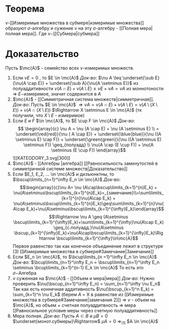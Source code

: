 # Теорема
$\nu$-[[Измеримые множества в субмере|измеримые множества]] образуют $\sigma$-алгебру и сужение $\nu$ на эту $\sigma$-алгебру - [[Полная мера|полная мера]]. Где $\nu-$[[Субмера|субмера]]
# Доказательство
Пусть $\mc{A}$ - семейство всех $\nu$-измеримых множеств.
1. Если $\nu E = 0$ , то $E \in \mc{A}$
   *Док-во*: $\nu A \leq \underset{\sub E}{\nu(A \cap E)} + \underset{\sub A}{\nu(A \setminus E)}$ из полуаддитивности 
   $\nu(A \cap E) + \nu(A \setminus E) \leq \nu E  + \nu A = \nu A$ из моннотоности $\Rightarrow$ $E-$измеримое, значит содержится в $A$
2. $\mc{A}$ - [[Симметричная система множеств|симметричная]].   
   *Док-во*: Пусть $E \in \mc{A}$ $\Rightarrow \nu A = \nu (A \cap E) + \nu (A \setminus E) =  \nu(A \setminus (X \setminus E)) + \nu(A \cap (X \setminus E))$ $\Rightarrow X \setminus E \in \mc{A}$ (тк получили, что $X\setminus E$ - измеримое)
3. Если $E$ и $F$ $\in \mc{A}$, то $E \cup F \in \mc{A}$
   *Док-во*: $$ \begin{array}{c} 
   \nu A = \nu (A \cap E) + \nu (A \setminus E) \\ = \underset{\red{red}}{\nu ( A \cap E)} + \underset{\blue{blue}}{\nu ((A \setminus E) \cap F)} + \underset{\green{green}}{\nu ((A \setminus E) \setminus F)} \geq_{полуадд} \\
   \nu(A \cap (E \cup F)) + \nu(A \setminus (E \cup F)) \end{array}$$
	 ![[KATEODORY_3.svg|300]]
4. $\mc{A}$ - [[Алгебры |алгебра]] [[Равносильность замкнутостей в симметричной системе множеств|Доказательство]] 
5. Если $E_1, E_2, ... \in \mc{A}$ и дизъюнктны, то $\bscup\limits_{n=1}^\infty E_n \in \mc{A}$
   *Док-во*: 
   $$\begin{array}{c}\nu A=  \nu (A\cap\bscup\limits_{k=1}^{n}E_k) + \nu(A\setminus\bscup\limits_{k=1}^{n}E_k)=_{замечание}\\=\sum\limits_{k=1}^{n}\nu(A\cap E_k) + \nu(A\setminus\bscup\limits_{k=1}^{n}E_k)\geq\sum\limits_{k=1}^{n}\nu(A\cap E_k)+\nu(A\setminus\bscup\limits_{k=1}^{\infty}E_k)\end{array}$$
	   $$\Rightarrow \nu A \geq (A\setminus \bscup\limits_{k=1}^{\infty}E_k)+\sum\limits_{k=1}^{\infty}\nu(A\cap E_k) \geq_{с.полуадд.}\nu(A\setminus \bscup_{k=1}^{\infty}E_k)+\nu(A\cap\bscup\limits_{k=1}^{\infty}E_k)\Rightarrow \bscup\limits_{k=1}^{\infty}\in\mc{A}$$
	   Первое равенство так как конечное объединение лежит в структуре (3)
	  [[Измеримые множества в субмере#Замечание|Замечание]]
6. Если $E_n \in \mc{A}$, то $\bcup\limits_{n =1}^\infty E_n \in \mc{A}$ 
   *Док-во*: $\bcup\limits_{n=1}^\infty E_n = \bscup\limits_{n=1}^\infty E_n \setminus \bcup\limits_{k=1}^{n-1} E_k \in \mc{A}$ 
   То есть это $\sigma-$Алгебра
7. $\nu$ суженная на $\mc{A}$ - [[Объем и мера|мера]]
   *Док-во*: Нужно проверить $\nu(\bscup_{n=1}^\infty E_n) = \sum_{n=1}^\infty \nu E_n$
   Так как есть коннечная аддитивность $\nu(\bscup_{k=1}^n E_k) = \sum_{k=1}^n \nu E_k$ (берем $A$ = X в равенстве из [[Измеримые множества в субмере#Замечание|замечания 2]]) $\Rightarrow$ $\nu$ - объем на $\mc{A}$, но объем + счетная полуаддитвность $\Rightarrow$ мера [[Равносильное условие меры через счетную полуаддитивность]]
8. Мера полная. 
   *Док-во*: Пусть $A \subset B$ и $\mu B = 0$ $\underset{монот.субмеры}\Rightarrow$ $\mu A = 0$ $\Rightarrow_{(1)}$ $A \in \mc{A}$  
   